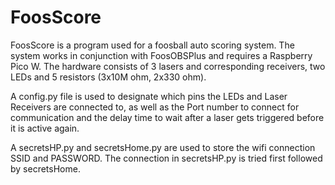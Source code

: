 # FoosScore

FoosScore is a program used for a foosball auto scoring system.  The system works in conjunction with FoosOBSPlus and requires a Raspberry Pico W.  The hardware consists of 3 lasers and corresponding receivers, two LEDs and 5 resistors (3x10M ohm, 2x330 ohm).

A config.py file is used to designate which pins the LEDs and Laser Receivers are connected to, as well as the Port number to connect for communication and the delay time to wait after a laser gets triggered before it is active again.

A secretsHP.py and secretsHome.py are used to store the wifi connection SSID and PASSWORD.  The connection in secretsHP.py is tried first followed by secretsHome.
